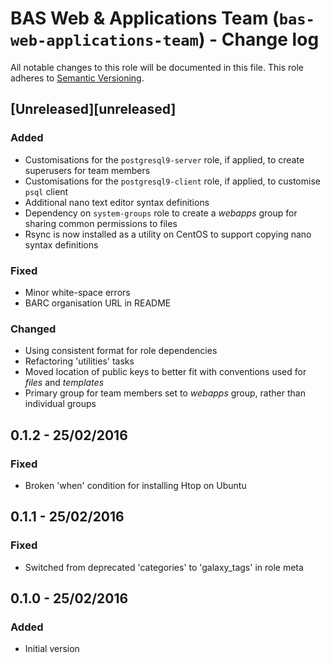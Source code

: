 # BAS Web & Applications Team (`bas-web-applications-team`) - Change log

All notable changes to this role will be documented in this file.
This role adheres to [Semantic Versioning](http://semver.org/spec/v2.0.0.html).

## [Unreleased][unreleased]

### Added

* Customisations for the `postgresql9-server` role, if applied, to create superusers for team members
* Customisations for the `postgresql9-client` role, if applied, to customise `psql` client
* Additional nano text editor syntax definitions
* Dependency on `system-groups` role to create a *webapps* group for sharing common permissions to files
* Rsync is now installed as a utility on CentOS to support copying nano syntax definitions

### Fixed

* Minor white-space errors
* BARC organisation URL in README

### Changed

* Using consistent format for role dependencies
* Refactoring 'utilities' tasks
* Moved location of public keys to better fit with conventions used for *files* and *templates*
* Primary group for team members set to *webapps* group, rather than individual groups

## 0.1.2 - 25/02/2016

### Fixed

* Broken 'when' condition for installing Htop on Ubuntu

## 0.1.1 - 25/02/2016

### Fixed

* Switched from deprecated 'categories' to 'galaxy_tags' in role meta

## 0.1.0 - 25/02/2016

### Added

* Initial version
